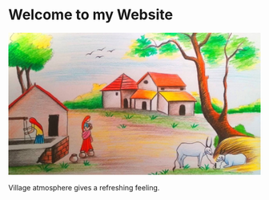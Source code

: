 # Welcome to my Website

![village photo](village.jpg)

Village atmosphere gives a refreshing feeling.